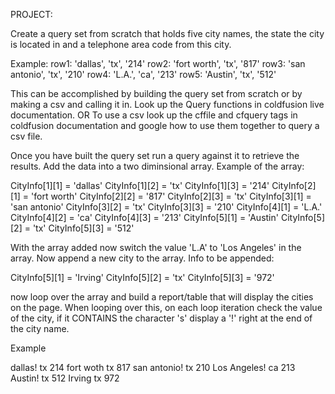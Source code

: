 PROJECT:

Create a query set from scratch that holds five city names, the state the city is located in and a telephone area code from this city.

Example:
row1: 'dallas', 'tx', '214'
row2: 'fort worth', 'tx', '817'
row3: 'san antonio', 'tx', '210'
row4: 'L.A.', 'ca', '213'
row5: 'Austin', 'tx', '512'


This can be accomplished by building the query set from scratch or by making a csv and calling it in. Look up the Query functions in coldfusion live documentation. 
OR
To use a csv look up the cffile and cfquery tags in coldfusion documentation and google how to use them together to query a csv file.


Once you have built the query set run a query against it to retrieve the results. Add the data into a two diminsional array. Example of the array:

CityInfo[1][1] = 'dallas'
CityInfo[1][2] = 'tx'
CityInfo[1][3] = '214'
CityInfo[2][1] = 'fort worth'
CityInfo[2][2] = '817'
CityInfo[2][3] = 'tx'
CityInfo[3][1] = 'san antonio'
CityInfo[3][2] = 'tx'
CityInfo[3][3] = '210'
CityInfo[4][1] = 'L.A.'
CityInfo[4][2] = 'ca'
CityInfo[4][3] = '213'
CityInfo[5][1] = 'Austin'
CityInfo[5][2] = 'tx'
CityInfo[5][3] = '512'

With the array added now switch the value 'L.A' to 'Los Angeles' in the array. Now append a new city to the array. Info to be appended:

CityInfo[5][1] = 'Irving'
CityInfo[5][2] = 'tx'
CityInfo[5][3] = '972'

now loop over the array and build a report/table that will display the cities on the page. When looping over this, on each loop iteration check the value of the city, if it CONTAINS the 
character 's' display a '!' right at the end of the city name.

Example

dallas!        tx    214
fort woth    tx    817
san antonio!    tx      210
Los Angeles!    ca    213
Austin!        tx    512
Irving        tx    972